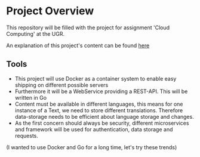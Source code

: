 # Project Overview

This repository will be filled with the project for assignment 'Cloud Computing' at the UGR.

An explanation of this project's content can be found [here](https://github.com/alex1ai/ugr-master-cc/blob/doc/doc/project_description.md)



## Tools 

- This project will use Docker as a container system to enable easy shipping on different possible servers
- Furthermore it will be a WebService providing a REST-API. This will be written in Go 
- Content must be available in different languages, this means for one instance of a Text, we need to store different translations. Therefore data-storage needs to be efficient about language storage and changes.
- As the first concern should always be security, different microservices and framework will be used for authentication, data storage and requests. 

(I wanted to use Docker and Go for a long time, let's try these trends)
